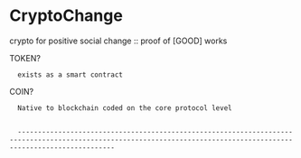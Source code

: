 # CryptoChange
crypto for positive social change :: proof of [GOOD] works

TOKEN?
 
      exists as a smart contract
 
COIN?
 
      Native to blockchain coded on the core protocol level
      
      
      --------------------------------------------------------------------------------------------------------------------------------------------------------------------
      
